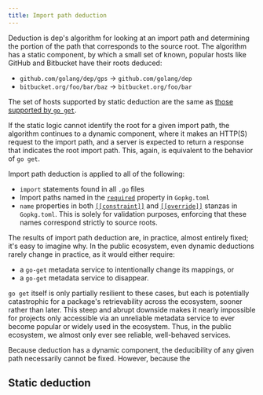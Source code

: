 ```yaml
---
title: Import path deduction
---
```


Deduction is dep's algorithm for looking at an import path and determining the portion of the path that corresponds to the source root. The algorithm has a static component, by which a small set of known, popular hosts like GitHub and Bitbucket have their roots deduced:

- `github.com/golang/dep/gps` -> `github.com/golang/dep`
- `bitbucket.org/foo/bar/baz` -> `bitbucket.org/foo/bar`

The set of hosts supported by static deduction are the same as [those supported by `go get`]().

If the static logic cannot identify the root for a given import path, the algorithm continues to a dynamic component, where it makes an HTTP(S) request to the import path, and a server is expected to return a response that indicates the root import path. This, again, is equivalent to the behavior of `go get`.



Import path deduction is applied to all of the following:

* `import` statements found in all `.go` files
* Import paths named in the [`required`](gopkg.toml.md#required) property in `Gopkg.toml`
* `name` properties in both [`[[constraint]]`](Gopkg.toml.md#constraint) and [`[[override]]`](Gopkg.toml.md#override) stanzas in `Gopkg.toml`. This is solely for validation purposes, enforcing that these names correspond strictly to source roots.




The results of import path deduction are, in practice, almost entirely fixed; it's easy to imagine why. In the public ecosystem, even dynamic deductions rarely change in practice, as it would either require:

- a `go-get` metadata service to intentionally change its mappings, or
- a `go-get` metadata service to disappear.

`go get` itself is only partially resilient to these cases, but each is potentially catastrophic for a package's retrievability across the ecosystem, sooner rather than later. This steep and abrupt downside makes it nearly impossible for projects only accessible via an unreliable metadata service to ever become popular or widely used in the ecosystem. Thus, in the public ecosystem, we almost only ever see reliable, well-behaved services.










Because deduction has a dynamic component, the deducibility of any given path necessarily cannot be fixed. However, because the 

## Static deduction
